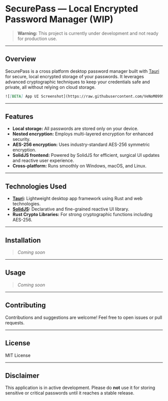 # SecurePass — Local Encrypted Password Manager (WIP)

> **Warning:** This project is currently under development and not ready for production use.

---

## Overview

SecurePass is a cross platform desktop password manager built with [Tauri](https://tauri.app/) for secure, local encrypted storage of your passwords. It leverages advanced cryptographic techniques to keep your credentials safe and private, all without relying on cloud storage.
```markdown
![[BETA] App UI Screenshot](https://raw.githubusercontent.com/VeNoM09999/rust-password-encrypter/simpleUi/UI.png)
```
---

## Features

- **Local storage:** All passwords are stored only on your device.
- **Nested encryption:** Employs multi-layered encryption for enhanced security.
- **AES-256 encryption:** Uses industry-standard AES-256 symmetric encryption.
- **SolidJS frontend:** Powered by SolidJS for efficient, surgical UI updates and reactive user experience.
- **Cross-platform:** Runs smoothly on Windows, macOS, and Linux.

---

## Technologies Used

- **[Tauri](https://tauri.app/):** Lightweight desktop app framework using Rust and web technologies.
- **[SolidJS](https://www.solidjs.com/):** Declarative and fine-grained reactive UI library.
- **Rust Crypto Libraries:** For strong cryptographic functions including AES-256.

---

## Installation

> _Coming soon_

---

## Usage

> _Coming soon_

---

## Contributing

Contributions and suggestions are welcome! Feel free to open issues or pull requests.

---

## License

MIT License

---

## Disclaimer

This application is in active development. Please do **not** use it for storing sensitive or critical passwords until it reaches a stable release.
